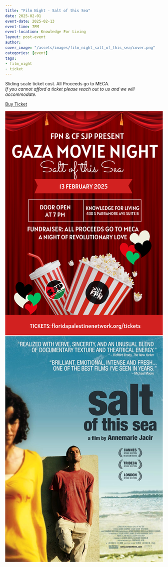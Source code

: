 ```yaml
---
title: "Film Night - Salt of this Sea"
date: 2025-02-01
event-date: 2025-02-13
event-time: 7PM
event-location: Knowledge For Living
layout: post-event
author: 
cover_image: "/assets/images/film_night_salt_of_this_sea/cover.png"
categories: [event]
tags: 
- film_night
- ticket
---
```


<p>Sliding scale ticket cost.
All Proceeds go to MECA.<br>
<i>If you cannot afford a ticket please reach out to us and we will accommodate.</i></p>
<div class="button-container">
    <div class="button">
    <a href="https://givebutter.com/r2iU0L" target="_blank">Buy Ticket</a>
    </div>
</div>

![1](/assets/images/film_night_salt_of_this_sea/1.png)
![poster](/assets/images/film_night_salt_of_this_sea/poster.jpg)